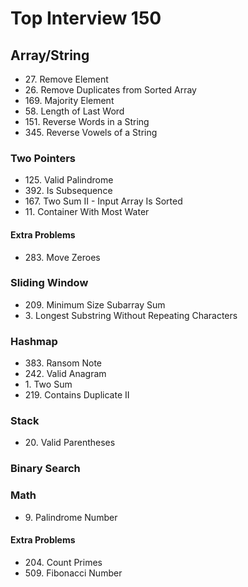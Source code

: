 <h1>Top Interview 150</h1>
<h2>Array/String</h2>
<ul>
  <li>27. Remove Element</li>
  <li>26. Remove Duplicates from Sorted Array</li>
  <li>169. Majority Element</li>
  <li>58. Length of Last Word</li>
  <li>151. Reverse Words in a String</li>
  <li>345. Reverse Vowels of a String</li>
</ul>

<h3>Two Pointers</h3>
<ul>
  <li>125. Valid Palindrome</li>
  <li>392. Is Subsequence</li>
  <li>167. Two Sum II - Input Array Is Sorted</li>
  <li>11. Container With Most Water</li>
</ul>
<h4>Extra Problems</h4>
<ul>
    <li>283. Move Zeroes</li>
</ul>

<h3>Sliding Window</h3>
<ul>
  <li>209. Minimum Size Subarray Sum</li>
  <li>3. Longest Substring Without Repeating Characters</li>
</ul>

<h3>Hashmap</h3>
<ul>
  <li>383. Ransom Note</li>
  <li>242. Valid Anagram</li>
  <li>1. Two Sum</li>
  <li>219. Contains Duplicate II</li>
</ul>

<h3>Stack</h3>
<ul>
  <li>20. Valid Parentheses</li>
</ul>

<h3>Binary Search</h3>

<h3>Math</h3>
<ul>
  <li>9. Palindrome Number</li>
</ul>
<h4>Extra Problems</h4>
<ul>
  <li>204. Count Primes</li>
  <li>509. Fibonacci Number</li>
</ul>

